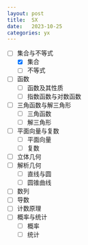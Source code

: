 ```yaml
---
layout: post
title:  SX
date:   2023-10-25
categories: yx
---
```


*   [ ] 集合与不等式
    *   [x] 集合
    *   [ ] 不等式
*   [ ] 函数
    *   [ ] 函数及其性质
    *   [ ] 指数函数与对数函数
*   [ ] 三角函数与解三角形
    *   [ ] 三角函数
    *   [ ] 解三角形
*   [ ] 平面向量与复数
    *   [ ] 平面向量
    *   [ ] 复数
*   [ ] 立体几何
*   [ ] 解析几何
    *   [ ] 直线与圆
    *   [ ] 圆锥曲线
*   [ ] 数列
*   [ ] 导数
*   [ ] 计数原理
*   [ ] 概率与统计
    *   [ ] 概率
    *   [ ] 统计